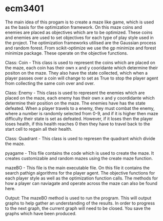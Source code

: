 # ecm3401 

The main idea of this progam is to create a maze like game, which is used as the basis for the optimization framework. On this maze coins and enemies are placed as objectives which are to be optimized. These coins and enemies are used to set objectives for each type of play style used in the project. The optimization frameworks utilised are the Gaussian process and random forest. From scikit-optimize we use the gp minimize and forest minimize package. These operate on the objective functions.

Class:
Coin - This class is used to represent the coins which are placed on the maze, each coin has their own x and y cooridante which determine their positon on the maze. They also have the state collected, which when a player passes over a coin will change to set as True to stop the player agent from collecting the same coin over and over. 

Class:
Enemy - This class is used to represent the enemies which are placed on the maze, each enemy has their own x and y coordidante which determine their position on the maze. The enemies have has the state defeated. When a player travels to a enemy, they must combat the enemy, where a number is randomly selected from 0-9, and if it is higher then maze difficulty their state is set as defeated. However, if it loses then the player loses health, if this health reaches 0 then they have to travel back to the start cell to regain all their health. 

Class:
Quadrant - This class is used to represen the quadrant which divide the maze.

pyagame - This file contains the code which is used to create the maze. It creates customizable and random mazes using the create maze function. 

mazeBO - This file is the main executable file. On this file it contains the search pathign algorithms for the player agent. The objective functions for each player style as well as the optimization function calls. The methods for how a player can naviagate and operate across the maze can also be found here.

Output:
The mazeBO method is used to run the program. This will output graphs to help gather an understanding of the results. In order to progress to the next graph, the current graph will need to be closed. You save the graphs which have been produced.